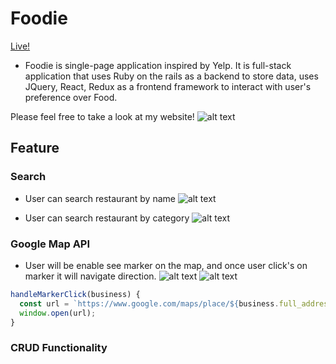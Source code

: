 # Foodie


[Live!](http://foodienyc.herokuapp.com/#/)


* Foodie is single-page application inspired by Yelp.
It is full-stack application that uses
 Ruby on the rails as a backend to store data,
uses JQuery, React, Redux as a frontend framework to interact with user's  preference over Food.


Please feel free to take a look at my website!
![alt text](https://github.com/seoi99/foodie/tree/master/app/assets/images/main.png)

## Feature

### Search
* User can search restaurant by name
![alt text](https://github.com/seoi99/foodie/tree/master/app/assets/images/name.png)

* User can search restaurant by category
![alt text](https://github.com/seoi99/foodie/tree/master/app/assets/images/category.png)


### Google Map API
* User will be enable see marker on the map, and once user click's on marker it will navigate direction.
![alt text](https://github.com/seoi99/foodie/tree/master/app/assets/images/map.png)
![alt text](https://github.com/seoi99/foodie/tree/master/app/assets/images/navigation.png)

``` javascript
handleMarkerClick(business) {
  const url = `https://www.google.com/maps/place/${business.full_address}`;
  window.open(url);
}
```


### CRUD Functionality
``` javascript

```
###
